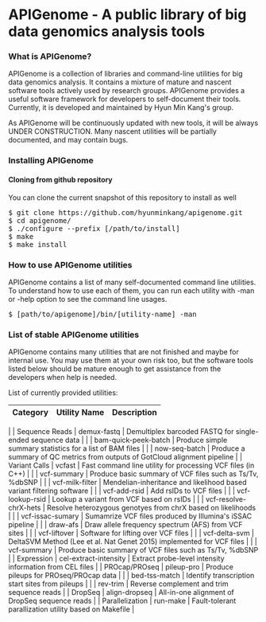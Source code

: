 # APIGenome - A public library of big data genomics analysis tools

### What is APIGenome?

APIGenome is a collection of libraries and command-line utilities for big data genomics analysis. It contains a mixture of mature and nascent software tools actively used by research groups. APIGenome provides a useful software framework for developers to self-document their tools. Currently, it is developed and maintained by Hyun Min Kang's group.

As APIGenome will be continuously updated with new tools, it will be always UNDER CONSTRUCTION. Many nascent utilities will be partially documented, and may contain bugs.

### Installing APIGenome

#### Cloning from github repository

You can clone the current snapshot of this repository to install as well

<pre>
$ git clone https://github.com/hyunminkang/apigenome.git
$ cd apigenome/
$ ./configure --prefix [/path/to/install]
$ make
$ make install </pre>

### How to use APIGenome utilities

APIGenome contains a list of many self-documented command line utilities. To understand how to use each of them, you can run each utility with -man or -help option to see the command line usages.

<pre>
$ [path/to/apigenome]/bin/[utility-name] -man </pre>

### List of stable APIGenome utilities

APIGenome contains many utilities that are not finished and maybe for internal use. You may use them at your own risk too, but the software tools listed below should be mature enough to get assistance from the developers when help is needed.

List of currently provided utilities:

| Category | Utility Name  | Description |
| :-----: |:--------------:| :----------------------- |
| 
| Sequence Reads | demux-fastq | Demultiplex barcoded FASTQ for single-ended sequence data |
|                | bam-quick-peek-batch | Produce simple summary statistics for a list of BAM files |
|                | now-seq-batch | Produce a summary of QC metrics from outputs of GotCloud alignment pipeline |
| Variant Calls | vcfast | Fast command line utility for processing VCF files (in C++) |
|               | vcf-summary | Produce basic summary of VCF files such as Ts/Tv, %dbSNP |
|               | vcf-milk-filter | Mendelian-inheritance and likelihood based variant filtering software |
|               | vcf-add-rsid | Add rsIDs to VCF files |
|               | vcf-lookup-rsid | Lookup a variant from VCF based on rsIDs |
|               | vcf-resolve-chrX-hets | Resolve heterozygous genotyes from chrX based on likelihoods |
|               | vcf-issac-sumary | Sumamrize VCF files produced by Illumina's iSSAC pipeline |
|               | draw-afs | Draw allele frequency spectrum (AFS) from VCF sites |
|               | vcf-liftover | Software for lifting over VCF files |
|               | vcf-delta-svm | DeltaSVM Method (Lee et al. Nat Genet 2015) implemented for VCF files |
|               | vcf-summary | Produce basic summary of VCF files such as Ts/Tv, %dbSNP |
| Expression | cel-extract-intensity | Extract probe-level intensity information from CEL files |
| PROcap/PROseq | pileup-pro | Produce pileups for PROseq/PROcap data |
|               | bed-tss-match | Identify transcription start sites from pileups |
|                | rev-trim | Reverse complement and trim sequence reads |
| DropSeq | align-dropseq | All-in-one alignment of DropSeq sequence reads |
| Parallelization | run-make | Fault-tolerant parallization utility based on Makefile |
